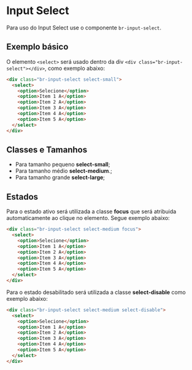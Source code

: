 # Input Select

Para uso do Input Select use o componente `br-input-select`.

## Exemplo básico

O elemento ``<select>`` será usado dentro da div ``<div class="br-input-select"></div>``, como exemplo abaixo:

```html
<div class="br-input-select select-small">
  <select>
    <option>Selecione</option>
    <option>Item 1 A</option>
    <option>Item 2 A</option>
    <option>Item 3 A</option>
    <option>Item 4 A</option>
    <option>Item 5 A</option>
  </select>
</div>
```


## Classes e Tamanhos

- Para tamanho pequeno **select-small**;
- Para tamanho médio **select-medium**.;
- Para tamanho grande **select-large**;

## Estados

Para o estado ativo será utilizada a classe **focus** que será atribuida automaticamente ao clique no elemento. Segue exemplo abaixo:
```html
<div class="br-input-select select-medium focus">
  <select>
    <option>Selecione</option>
    <option>Item 1 A</option>
    <option>Item 2 A</option>
    <option>Item 3 A</option>
    <option>Item 4 A</option>
    <option>Item 5 A</option>
  </select>
</div>
```
Para o estado desabilitado será utilizada a classe **select-disable** como exemplo abaixo:
```html
<div class="br-input-select select-medium select-disable">
  <select>
    <option>Selecione</option>
    <option>Item 1 A</option>
    <option>Item 2 A</option>
    <option>Item 3 A</option>
    <option>Item 4 A</option>
    <option>Item 5 A</option>
  </select>
</div>
```
